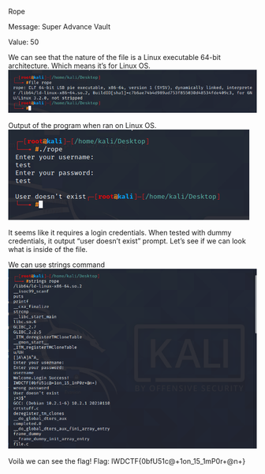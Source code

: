 Rope

Message: Super Advance Vault

Value: 50

We can see that the nature of the file is a Linux executable 64-bit architecture. Which means it’s for Linux OS. 
<img src="https://github.com/CSBCTF/IWDCTF/blob/790152cb1ebc6394ca7836725e586678d9ac64fe/Binary%20-%20Rope/1%20file.PNG">


Output of the program when ran on Linux OS.
<img src="https://github.com/CSBCTF/IWDCTF/blob/f11a4497d8881f703a840036d9dcd5ad12f65e0c/Binary%20-%20Rope/2%20run.PNG">

It seems like it requires a login credentials. When tested with dummy credentials, it output “user doesn’t exist” prompt. Let’s see if we can look what is inside of the file.  

We can use strings command
<img src="https://github.com/CSBCTF/IWDCTF/blob/fecf28220c0613d17f60789affc229c88e391eb4/Binary%20-%20Rope/3%20strings.PNG">
 
Voilà we can see the flag!
Flag: IWDCTF{0bfU51c@+1on_15_1mP0r+@n+}
